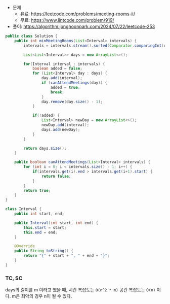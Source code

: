 - 문제
  - 유료: https://leetcode.com/problems/meeting-rooms-ii/
  - 무료: https://www.lintcode.com/problem/919/
- 풀이: https://algorithm.jonghoonpark.com/2024/07/22/leetcode-253

```java
public class Solution {
    public int minMeetingRooms(List<Interval> intervals) {
        intervals = intervals.stream().sorted(Comparator.comparingInt(o -> o.start)).toList();

        List<List<Interval>> days = new ArrayList<>();

        for(Interval interval : intervals) {
            boolean added = false;
            for (List<Interval> day : days) {
                day.add(interval);
                if (canAttendMeetings(day)) {
                    added = true;
                    break;
                }
                day.remove(day.size() - 1);
            }

            if(!added) {
                List<Interval> newDay = new ArrayList<>();
                newDay.add(interval);
                days.add(newDay);
            }
        }

        return days.size();
    }

    public boolean canAttendMeetings(List<Interval> intervals) {
        for (int i = 0; i < intervals.size() - 1; i++) {
            if(intervals.get(i).end > intervals.get(i+1).start) {
                return false;
            }
        }
        return true;
    }
}

class Interval {
    public int start, end;

    public Interval(int start, int end) {
        this.start = start;
        this.end = end;
    }

    @Override
    public String toString() {
        return "{" + start + ", " + end + "}";
    }
}
```

### TC, SC

days의 길이를 m 이라고 했을 때, 시간 복잡도는 `O(n^2 * m)` 공간 복잡도는 `O(n)` 이다. m은 최악의 경우 n이 될 수 있다.
